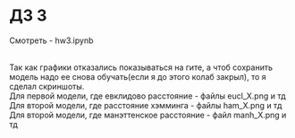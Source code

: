 # ДЗ 3
Смотреть - hw3.ipynb

<br> Так как графики отказались показываться на гите, а чтоб сохранить модель надо ее снова обучать(если я до этого колаб закрыл), то я сделал скриншоты.
<br> Для первой модели, где евклидово расстояние - файлы eucl_X.png и тд
<br> Для второй модели, где расстояние хэмминга - файлы ham_X.png и тд
<br> Для второй модели, где манэттенское расстояние - файл manh_X.png и тд

